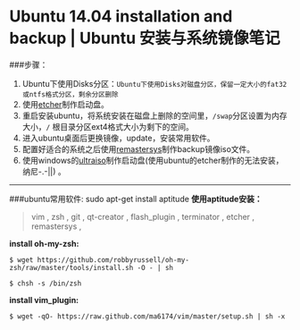 # Ubuntu 14.04 installation and backup | Ubuntu 安装与系统镜像笔记

###步骤：
1. Ubuntu下使用Disks分区：`Ubuntu下使用Disks对磁盘分区，保留一定大小的fat32或ntfs格式分区，剩余分区删除`
2. 使用[etcher](http://www.etcher.io)制作启动盘。
3. 重启安装ubuntu，将系统安装在磁盘上删除的空间里，`/swap`分区设置为内存大小，`/` 根目录分区ext4格式大小为剩下的空间。
4. 进入ubuntu桌面后更换镜像，update，安装常用软件。
5. 配置好适合的系统之后使用[remastersys](https://github.com/mutse/remastersys)制作backup镜像iso文件。
6. 使用windows的[ultraiso](http://cn.ultraiso.net/)制作启动盘(使用ubuntu的etcher制作的无法安装，纳尼-.-||) 。

---
###ubuntu常用软件:
    sudo apt-get install aptitude
**使用aptitude安装：**<br>
>vim , zsh , git , qt-creator , flash_plugin , terminator , etcher , remastersys , 

**install oh-my-zsh:**<br>
```
$ wget https://github.com/robbyrussell/oh-my-zsh/raw/master/tools/install.sh -O - | sh

$ chsh -s /bin/zsh
```
**install vim_plugin:**<br>
```
$ wget -qO- https://raw.github.com/ma6174/vim/master/setup.sh | sh -x
```